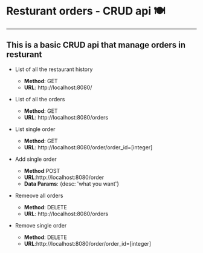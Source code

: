 # Resturant orders - CRUD api 🍽 
***
This is a basic CRUD api that manage orders in resturant
---

* List of all the restaurant history

  * **Method**: GET 
  * **URL**: http://localhost:8080/
* List of all the orders
  * **Method**: GET 
  * **URL**: http://localhost:8080/orders
* List single order
  * **Method**: GET
  * **URL**: http://localhost:8080/order/order_id=[integer]
* Add single order
  * **Method**:POST 
  * **URL**:http://localhost:8080/order
  * **Data Params**: {desc: 'what you want'}
* Remeove all orders
  * **Method**: DELETE
  * **URL**: http://localhost:8080/orders
* Remove single order
  * **Method**: DELETE     
  * **URL**:http://localhost:8080/order/order_id=[integer]
